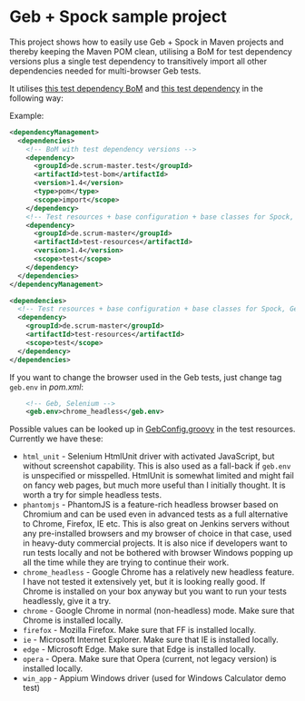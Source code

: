 # Geb + Spock sample project

This project shows how to easily use Geb + Spock in Maven projects and thereby keeping the Maven POM clean,
utilising a BoM for test dependency versions plus a single test dependency to transitively import all other
dependencies needed for multi-browser Geb tests.

It utilises [this test dependency BoM](https://github.com/kriegaex/MavenTestBom) and
[this test dependency](https://github.com/kriegaex/MavenTestResources) in the following way:

Example:

```xml
<dependencyManagement>
  <dependencies>
    <!-- BoM with test dependency versions -->
    <dependency>
      <groupId>de.scrum-master.test</groupId>
      <artifactId>test-bom</artifactId>
      <version>1.4</version>
      <type>pom</type>
      <scope>import</scope>
    </dependency>
    <!-- Test resources + base configuration + base classes for Spock, Geb, Selenium -->
    <dependency>
      <groupId>de.scrum-master</groupId>
      <artifactId>test-resources</artifactId>
      <version>1.4</version>
      <scope>test</scope>
    </dependency>
  </dependencies>
</dependencyManagement>

<dependencies>
  <!-- Test resources + base configuration + base classes for Spock, Geb, Selenium -->
  <dependency>
    <groupId>de.scrum-master</groupId>
    <artifactId>test-resources</artifactId>
    <scope>test</scope>
  </dependency>
</dependencies>
```

If you want to change the browser used in the Geb tests, just change tag `geb.env` in _pom.xml_:

```xml
    <!-- Geb, Selenium -->
    <geb.env>chrome_headless</geb.env>
```

Possible values can be looked up in
[GebConfig.groovy](https://github.com/kriegaex/MavenTestResources/blob/master/src/main/groovy/GebConfig.groovy)
in the test resources. Currently we have these:
* `html_unit` - Selenium HtmlUnit driver with activated JavaScript, but without screenshot capability.
  This is also used as a fall-back if `geb.env` is unspecified or misspelled. HtmlUnit is somewhat limited and
  might fail on fancy web pages, but much more useful than I initially thought. It is worth a try for simple
  headless tests.
* `phantomjs` - PhantomJS is a feature-rich headless browser based on Chromium and can be used even in advanced
  tests as a full alternative to Chrome, Firefox, IE etc. This is also great on Jenkins servers without any
  pre-installed browsers and my browser of choice in that case, used in heavy-duty commercial projects. It is
  also nice if developers want to run tests locally and not be bothered with browser Windows popping up all the
  time while they are trying to continue their work.
* `chrome_headless` - Google Chrome has a relatively new headless feature. I have not tested it extensively yet,
  but it is looking really good. If Chrome is installed on your box anyway but you want to run your tests
  headlessly, give it a try.  
* `chrome` - Google Chrome in normal (non-headless) mode. Make sure that Chrome is installed locally.
* `firefox` - Mozilla Firefox. Make sure that FF is installed locally.
* `ie` - Microsoft Internet Explorer. Make sure that IE is installed locally.
* `edge` - Microsoft Edge. Make sure that Edge is installed locally.
* `opera` - Opera. Make sure that Opera (current, not legacy version) is installed locally.
* `win_app` - Appium Windows driver (used for Windows Calculator demo test)
